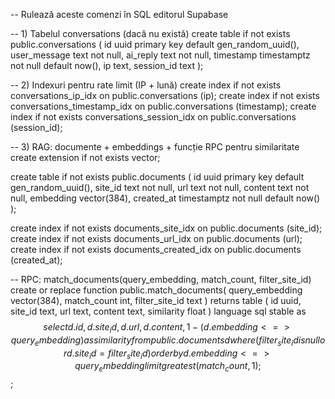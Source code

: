 -- Rulează aceste comenzi în SQL editorul Supabase

-- 1) Tabelul conversations (dacă nu există)
create table if not exists public.conversations (
  id uuid primary key default gen_random_uuid(),
  user_message text not null,
  ai_reply text not null,
  timestamp timestamptz not null default now(),
  ip text,
  session_id text
);

-- 2) Indexuri pentru rate limit (IP + lună)
create index if not exists conversations_ip_idx on public.conversations (ip);
create index if not exists conversations_timestamp_idx on public.conversations (timestamp);
create index if not exists conversations_session_idx on public.conversations (session_id);



-- 3) RAG: documente + embeddings + funcție RPC pentru similaritate
create extension if not exists vector;

create table if not exists public.documents (
  id uuid primary key default gen_random_uuid(),
  site_id text not null,
  url text not null,
  content text not null,
  embedding vector(384),
  created_at timestamptz not null default now()
);

create index if not exists documents_site_idx on public.documents (site_id);
create index if not exists documents_url_idx on public.documents (url);
create index if not exists documents_created_idx on public.documents (created_at);

-- RPC: match_documents(query_embedding, match_count, filter_site_id)
create or replace function public.match_documents(
  query_embedding vector(384),
  match_count int,
  filter_site_id text
) returns table (
  id uuid,
  site_id text,
  url text,
  content text,
  similarity float
) language sql stable as $$
  select d.id, d.site_id, d.url, d.content,
         1 - (d.embedding <=> query_embedding) as similarity
  from public.documents d
  where (filter_site_id is null or d.site_id = filter_site_id)
  order by d.embedding <=> query_embedding
  limit greatest(match_count, 1);
$$;

